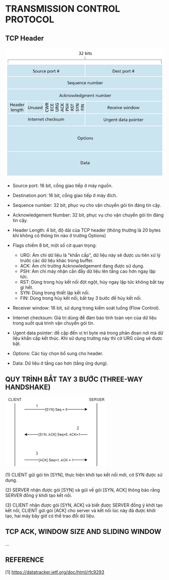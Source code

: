 # TRANSMISSION CONTROL PROTOCOL

## TCP Header

![TCP Header](./img/tcphdr.png)

- Source port: 16 bit, cổng giao tiếp ở máy nguồn.

- Destination port: 16 bit, cổng giao tiếp ở máy đích.

- Sequence number: 32 bit, phục vụ cho vận chuyển gói tin đáng tin cậy.

- Acknowledgement Number: 32 bit, phục vụ cho vận chuyển gói tin đáng tin cậy.

- Header Length: 4 bit, độ dài của TCP header (thông thường là 20 bytes khi không có thông tin nào ở trường Options)

- Flags chiếm 8 bit, một số cờ quan trọng:
    - URG: Ám chỉ dữ liệu là "khẩn cấp", dữ liệu này sẽ được ưu tiên xử lý trước các dữ liệu khác trong buffer.
    - ACK: Ám chỉ trường Acknowledgement đang được sử dụng.
    - PSH: Ám chỉ máy nhận cần đẩy dữ liệu lên tầng cao hơn ngay lập tức.
    - RST: Dùng trong hủy kết nối đột ngột, hủy ngay lập tức không bắt tay gì hết.
    - SYN: Dùng trong thiết lập kết nối.
    - FIN: Dùng trong hủy kết nối, bắt tay 3 bước để hủy kết nối.

- Receiver window: 16 bit, sử dụng trong kiểm soát luồng (Flow Control).

- Internet checksum: Giá trị dùng để đảm bảo tính toàn vẹn của dữ liệu trong suốt quá trình vận chuyển gói tin.

- Ugent data pointer: đề cập đến vị trí byte mà trong phân đoạn nơi mà dữ liệu khẩn cấp kết thúc. Khi sử dụng trường này thì cờ URG cũng sẽ được bật.

- Options: Các tùy chọn bổ sung cho header.

- Data: Dữ liệu ở tầng cao hơn (tầng ứng dụng).

## QUY TRÌNH BẮT TAY 3 BƯỚC (THREE-WAY HANDSHAKE)

![TCP handshake](./img/tcp_handshake.png)

(1) CLIENT gửi gói tin [SYN], thực hiện khởi tạo kết nối mới, cờ SYN được sử dụng.

(2) SERVER nhận được gói [SYN] và gửi về gói [SYN, ACK] thông báo rằng SERVER đồng ý khởi tạo kết nối.

(3) CLIENT nhận được gói [SYN, ACK] và biết được SERVER đồng ý khởi tạo kết nối, CLIENT gửi gói [ACK] cho server và kết nối lúc này đã được khởi tạo, hai máy bây giờ có thể trao đổi dữ liệu.

## TCP ACK, WINDOW SIZE AND SLIDING WINDOW

...

## REFERENCE

[1] <https://datatracker.ietf.org/doc/html/rfc9293>
